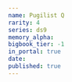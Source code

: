 ```yaml
---
name: Pugilist Q
rarity: 4
series: ds9
memory_alpha:
bigbook_tier: -1
in_portal: true
date:
published: true
---
```




